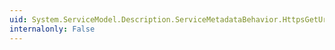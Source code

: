 ```yaml
---
uid: System.ServiceModel.Description.ServiceMetadataBehavior.HttpsGetUrl
internalonly: False
---
```

